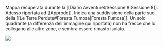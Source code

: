 Mappa recuperata durante la [[Diario Avventure#Sessione 8|Sessione 8]].
Adesso riportata ad [[Approdo]].
Indica una suddivisione della parte sud della [[Le Terre Perdute#Foresta Fumosa|Foresta Fumosa]].
Un solo quadrante (a differenza dell'immagine qui riportata) non ha frecce che lo collegano alle altre zone, e sembra essere rimasto isolato.

<img src="https://i.pinimg.com/originals/e6/06/95/e60695cc95daf246d9e9901c627e5b42.jpg">
